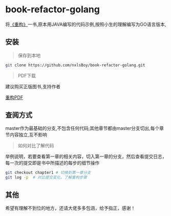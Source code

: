 # book-refactor-golang

将[《重构》](https://baike.baidu.com/item/%E9%87%8D%E6%9E%84/2182519?fr=aladdin)一书,原本用JAVA编写的代码示例,按照小生的理解编写为GO语言版本,

## 安装

> 保存到本地

```bash
git clone https://github.com/nxlsBoy/book-refactor-golang.git
```

> PDF下载

建议购买正版图书,支持作者

[重构PDF](https://github.com/nxlsBoy/book-refactor-golang/raw/master/%E9%87%8D%E6%9E%84_%E7%AC%AC%E4%B8%80%E7%89%88.pdf)

## 查阅方式

master作为最基础的分支,不包含任何代码;其他章节都由master分支切出,每个章节内容独立,互不影响

> 如何对比了解代码

举例说明，若要查看第一章的相关内容，切入第一章的分支，然后查看提交日志，每一次的提交即是书中所描述的每步的细节操作

```bash
git checkout chapter1 # 切换到第一章分支
git log -p  # 对比提交变化，了解重构步骤
```

## 其他

希望有理解不到位的地方，还请大佬多多包涵，给予指正，感谢！
